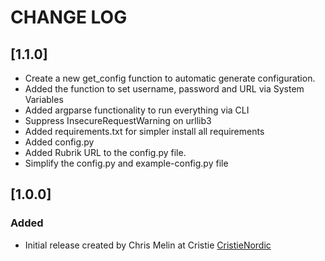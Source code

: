 # CHANGE LOG
## [1.1.0]
- Create a new get_config function to automatic generate configuration.
- Added the function to set username, password and URL via System Variables
- Added argparse functionality to run everything via CLI
- Suppress InsecureRequestWarning on urllib3
- Added requirements.txt for simpler install all requirements
- Added config.py
- Added Rubrik URL to the config.py file.
- Simplify the config.py and example-config.py file

## [1.0.0]
### Added
- Initial release created by Chris Melin at Cristie [CristieNordic](https://github.com/CristieNordic/Rubrik-ART)
